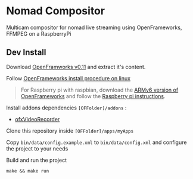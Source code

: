 # Nomad Compositor

Multicam compositor for nomad live streaming using OpenFrameworks, FFMPEG on a RaspberryPi

## Dev Install

Download [OpenFramworks v0.11](https://openframeworks.cc/versions/v0.11.1/of_v0.11.1_linux64gcc6_release.tar.gz) and extract it's content.

Follow [OpenFrameworks install procedure on linux](https://openframeworks.cc/setup/linux-install/)

> For Raspberry pi with raspbian, download the [ARMv6 version of OpenFrameworks](https://openframeworks.cc/versions/v0.11.1/of_v0.11.1_linuxarmv6l_release.tar.gz) and follow the [Raspberry pi instructions](https://openframeworks.cc/setup/raspberrypi).

Install addons dependencies `[OFFolder]/addons` : 
* [ofxVideoRecorder](https://github.com/timscaffidi/ofxVideoRecorder)

Clone this repository inside `[OFFolder]/apps/myApps`

Copy `bin/data/config.example.xml` to `bin/data/config.xml` and configure the project to your needs

Build and run the project

```
make && make run
```